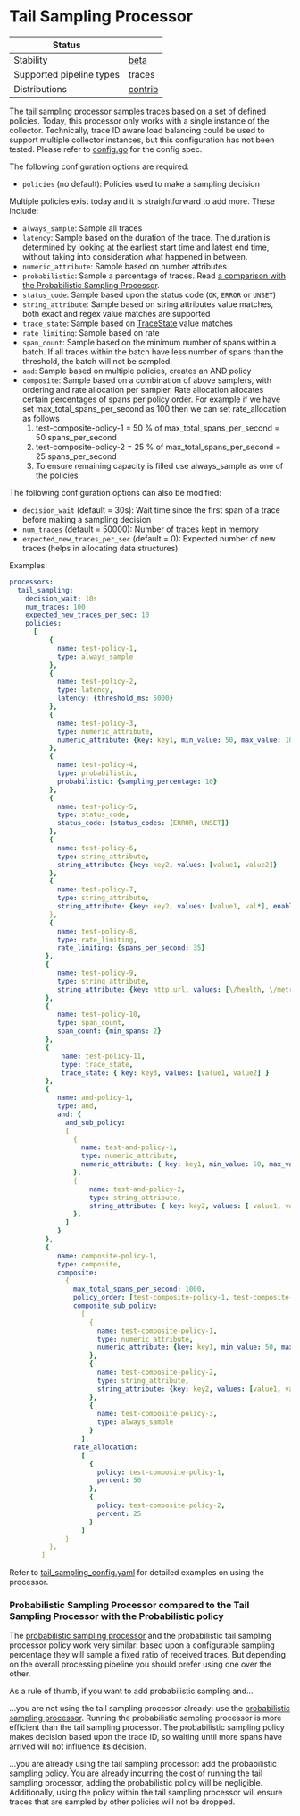 # Tail Sampling Processor

| Status                   |           |
| ------------------------ | --------- |
| Stability                | [beta]    |
| Supported pipeline types | traces    |
| Distributions            | [contrib] |

The tail sampling processor samples traces based on a set of defined policies.
Today, this processor only works with a single instance of the collector.
Technically, trace ID aware load balancing could be used to support multiple
collector instances, but this configuration has not been tested. Please refer to
[config.go](./config.go) for the config spec.

The following configuration options are required:
- `policies` (no default): Policies used to make a sampling decision

Multiple policies exist today and it is straightforward to add more. These include:
- `always_sample`: Sample all traces
- `latency`: Sample based on the duration of the trace. The duration is determined by looking at the earliest start time and latest end time, without taking into consideration what happened in between.
- `numeric_attribute`: Sample based on number attributes
- `probabilistic`: Sample a percentage of traces. Read [a comparison with the Probabilistic Sampling Processor](#probabilistic-sampling-processor-compared-to-the-tail-sampling-processor-with-the-probabilistic-policy).
- `status_code`: Sample based upon the status code (`OK`, `ERROR` or `UNSET`)
- `string_attribute`: Sample based on string attributes value matches, both exact and regex value matches are supported
- `trace_state`: Sample based on [TraceState](https://github.com/open-telemetry/opentelemetry-specification/blob/main/specification/trace/api.md#tracestate) value matches
- `rate_limiting`: Sample based on rate
- `span_count`: Sample based on the minimum number of spans within a batch. If all traces within the batch have less number of spans than the threshold, the batch will not be sampled.
- `and`: Sample based on multiple policies, creates an AND policy 
- `composite`: Sample based on a combination of above samplers, with ordering and rate allocation per sampler. Rate allocation allocates certain percentages of spans per policy order. 
  For example if we have set max_total_spans_per_second as 100 then we can set rate_allocation as follows
  1. test-composite-policy-1 = 50 % of max_total_spans_per_second = 50 spans_per_second
  2. test-composite-policy-2 = 25 % of max_total_spans_per_second = 25 spans_per_second
  3. To ensure remaining capacity is filled use always_sample as one of the policies

The following configuration options can also be modified:
- `decision_wait` (default = 30s): Wait time since the first span of a trace before making a sampling decision
- `num_traces` (default = 50000): Number of traces kept in memory
- `expected_new_traces_per_sec` (default = 0): Expected number of new traces (helps in allocating data structures)

Examples:

```yaml
processors:
  tail_sampling:
    decision_wait: 10s
    num_traces: 100
    expected_new_traces_per_sec: 10
    policies:
      [
          {
            name: test-policy-1,
            type: always_sample
          },
          {
            name: test-policy-2,
            type: latency,
            latency: {threshold_ms: 5000}
          },
          {
            name: test-policy-3,
            type: numeric_attribute,
            numeric_attribute: {key: key1, min_value: 50, max_value: 100}
          },
          {
            name: test-policy-4,
            type: probabilistic,
            probabilistic: {sampling_percentage: 10}
          },
          {
            name: test-policy-5,
            type: status_code,
            status_code: {status_codes: [ERROR, UNSET]}
          },
          {
            name: test-policy-6,
            type: string_attribute,
            string_attribute: {key: key2, values: [value1, value2]}
          },
          {
            name: test-policy-7,
            type: string_attribute,
            string_attribute: {key: key2, values: [value1, val*], enabled_regex_matching: true, cache_max_size: 10}
          },
          {
            name: test-policy-8,
            type: rate_limiting,
            rate_limiting: {spans_per_second: 35}
         },
         {
            name: test-policy-9,
            type: string_attribute,
            string_attribute: {key: http.url, values: [\/health, \/metrics], enabled_regex_matching: true, invert_match: true}
         },
         {
            name: test-policy-10,
            type: span_count,
            span_count: {min_spans: 2}
         },
         {
             name: test-policy-11,
             type: trace_state,
             trace_state: { key: key3, values: [value1, value2] }
         },
         {
            name: and-policy-1,
            type: and,
            and: {
              and_sub_policy: 
              [
                {
                  name: test-and-policy-1,
                  type: numeric_attribute,
                  numeric_attribute: { key: key1, min_value: 50, max_value: 100 }
                },
                {
                    name: test-and-policy-2,
                    type: string_attribute,
                    string_attribute: { key: key2, values: [ value1, value2 ] }
                },
              ]
            }
         },
         {
            name: composite-policy-1,
            type: composite,
            composite:
              {
                max_total_spans_per_second: 1000,
                policy_order: [test-composite-policy-1, test-composite-policy-2, test-composite-policy-3],
                composite_sub_policy:
                  [
                    {
                      name: test-composite-policy-1,
                      type: numeric_attribute,
                      numeric_attribute: {key: key1, min_value: 50, max_value: 100}
                    },
                    {
                      name: test-composite-policy-2,
                      type: string_attribute,
                      string_attribute: {key: key2, values: [value1, value2]}
                    },
                    {
                      name: test-composite-policy-3,
                      type: always_sample
                    }
                  ],
                rate_allocation:
                  [
                    {
                      policy: test-composite-policy-1,
                      percent: 50
                    },
                    {
                      policy: test-composite-policy-2,
                      percent: 25
                    }
                  ]
              }
          },
        ]
```

Refer to [tail_sampling_config.yaml](./testdata/tail_sampling_config.yaml) for detailed
examples on using the processor.

### Probabilistic Sampling Processor compared to the Tail Sampling Processor with the Probabilistic policy

The [probabilistic sampling processor][probabilistic_sampling_processor] and the probabilistic tail sampling processor policy work very similar:
based upon a configurable sampling percentage they will sample a fixed ratio of received traces.
But depending on the overall processing pipeline you should prefer using one over the other.

As a rule of thumb, if you want to add probabilistic sampling and...

...you are not using the tail sampling processor already: use the [probabilistic sampling processor][probabilistic_sampling_processor].
Running the probabilistic sampling processor is more efficient than the tail sampling processor.
The probabilistic sampling policy makes decision based upon the trace ID, so waiting until more spans have arrived will not influence its decision. 

...you are already using the tail sampling processor: add the probabilistic sampling policy.
You are already incurring the cost of running the tail sampling processor, adding the probabilistic policy will be negligible.
Additionally, using the policy within the tail sampling processor will ensure traces that are sampled by other policies will not be dropped.

[beta]: https://github.com/open-telemetry/opentelemetry-collector#beta
[contrib]: https://github.com/open-telemetry/opentelemetry-collector-releases/tree/main/distributions/otelcol-contrib
[probabilistic_sampling_processor]: ../probabilisticsamplerprocessor
